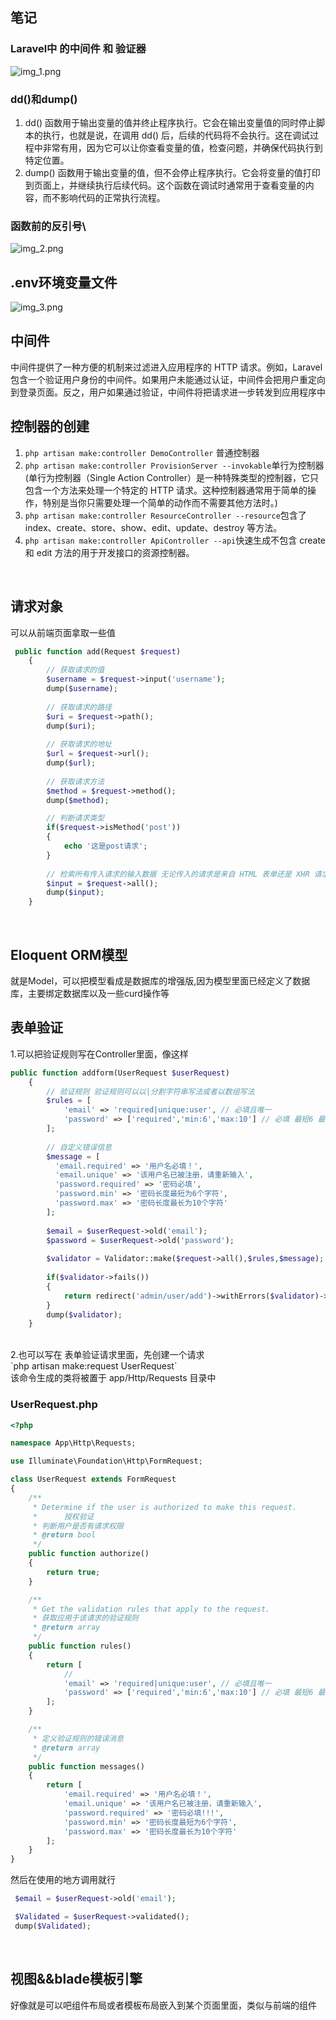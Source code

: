 ## 笔记
### Laravel中 的中间件 和 验证器
![img_1.png](img_1.png)
### dd()和dump()
1. dd() 函数用于输出变量的值并终止程序执行。它会在输出变量值的同时停止脚本的执行，也就是说，在调用 dd() 后，后续的代码将不会执行。这在调试过程中非常有用，因为它可以让你查看变量的值，检查问题，并确保代码执行到特定位置。
2. dump() 函数用于输出变量的值，但不会停止程序执行。它会将变量的值打印到页面上，并继续执行后续代码。这个函数在调试时通常用于查看变量的内容，而不影响代码的正常执行流程。

### 函数前的反引号\
![img_2.png](img_2.png)


## .env环境变量文件
![img_3.png](img_3.png)

## 中间件
中间件提供了一种方便的机制来过滤进入应用程序的 HTTP 请求。例如，Laravel 包含一个验证用户身份的中间件。如果用户未能通过认证，中间件会把用户重定向到登录页面。反之，用户如果通过验证，中间件将把请求进一步转发到应用程序中<br>

## 控制器的创建
1. `php artisan make:controller DemoController` 普通控制器
2. `php artisan make:controller ProvisionServer --invokable`单行为控制器 (单行为控制器（Single Action Controller）是一种特殊类型的控制器，它只包含一个方法来处理一个特定的 HTTP 请求。这种控制器通常用于简单的操作，特别是当你只需要处理一个简单的动作而不需要其他方法时。)
3. `php artisan make:controller ResourceController --resource`包含了index、create、store、show、edit、update、destroy 等方法。
4. `php artisan make:controller ApiController --api`快速生成不包含 create 和 edit 方法的用于开发接口的资源控制器。
<br>

## 请求对象
可以从前端页面拿取一些值<br>
```php
 public function add(Request $request)
    {
        // 获取请求的值
        $username = $request->input('username');
        dump($username);
        
        // 获取请求的路径
        $uri = $request->path();
        dump($uri);
        
        // 获取请求的地址
        $url = $request->url();
        dump($url);
        
        // 获取请求方法
        $method = $request->method();
        dump($method);

        // 判断请求类型
        if($request->isMethod('post'))
        {
            echo '这是post请求';
        }
        
        // 检索所有传入请求的输入数据 无论传入的请求是来自 HTML 表单还是 XHR 请求，都可以使用此方法
        $input = $request->all();
        dump($input);
    }
```
<br>

## Eloquent ORM模型
就是Model，可以把模型看成是数据库的增强版,因为模型里面已经定义了数据库，主要绑定数据库以及一些curd操作等<br>

## 表单验证
1.可以把验证规则写在Controller里面，像这样<br>
```php
public function addform(UserRequest $userRequest)
    {
        // 验证规则 验证规则可以以|分割字符串写法或者以数组写法
        $rules = [
            'email' => 'required|unique:user', // 必填且唯一
            'password' => ['required','min:6','max:10'] // 必填 最短6 最长10
        ];
        
        // 自定义错误信息
        $message = [
          'email.required' => '用户名必填！',
          'email.unique' => '该用户名已被注册，请重新输入',
          'password.required' => '密码必填',
          'password.min' => '密码长度最短为6个字符',
          'password.max' => '密码长度最长为10个字符'
        ];
        
        $email = $userRequest->old('email');
        $password = $userRequest->old('password');
        
        $validator = Validator::make($request->all(),$rules,$message);
        
        if($validator->fails())
        {
            return redirect('admin/user/add')->withErrors($validator)->withInput();
        }
        dump($validator);
    }
```
<br>
2.也可以写在 表单验证请求里面，先创建一个请求<br>
`php artisan make:request UserRequest` <br>
该命令生成的类将被置于 app/Http/Requests 目录中<br>

### UserRequest.php
```php
<?php

namespace App\Http\Requests;

use Illuminate\Foundation\Http\FormRequest;

class UserRequest extends FormRequest
{
    /**
     * Determine if the user is authorized to make this request.
     *      授权验证
     * 判断用户是否有请求权限
     * @return bool
     */
    public function authorize()
    {
        return true;
    }

    /**
     * Get the validation rules that apply to the request.
     * 获取应用于该请求的验证规则
     * @return array
     */
    public function rules()
    {
        return [
            //
            'email' => 'required|unique:user', // 必填且唯一
            'password' => ['required','min:6','max:10'] // 必填 最短6 最长10
        ];
    }

    /**
     * 定义验证规则的错误消息
     * @return array
     */
    public function messages()
    {
        return [
            'email.required' => '用户名必填！',
            'email.unique' => '该用户名已被注册，请重新输入',
            'password.required' => '密码必填!!!',
            'password.min' => '密码长度最短为6个字符',
            'password.max' => '密码长度最长为10个字符'
        ];
    }
}

```
然后在使用的地方调用就行<br>

```php
 $email = $userRequest->old('email');

 $Validated = $userRequest->validated();
 dump($Validated);
```
<br>

## 视图&&blade模板引擎

好像就是可以吧组件布局或者模板布局嵌入到某个页面里面，类似与前端的组件
